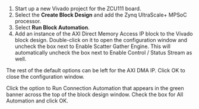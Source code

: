 
1. Start up a new Vivado project for the ZCU111 board.
2. Select the **Create Block Design** and add the Zynq UltraScale+ MPSoC processor.
3. Select **Run Block Automation**.
4. Add an instance of the AXI Direct Memory Access IP block to the Vivado block design. Double-click on it to open the configuration window and uncheck the box next to Enable Scatter Gather Engine. This will automatically uncheck the box next to Enable Control / Status Stream as well.

The rest of the default options can be left for the AXI DMA IP. Click OK to close the configuration window.

Click the option to Run Connection Automation that appears in the green banner across the top of the block design window. Check the box for All Automation and click OK.
